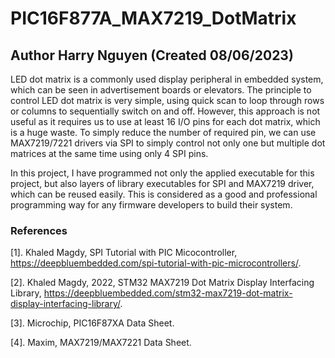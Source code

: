 # PIC16F877A_MAX7219_DotMatrix
## Author Harry Nguyen (Created 08/06/2023)

LED dot matrix is a commonly used display peripheral in embedded system, which can be seen in advertisement boards or elevators. The principle to control LED dot matrix is very simple, using quick scan to loop through rows or columns to sequentially switch on and off. However, this approach is not useful as it requires us to use at least 16 I/O pins for each dot matrix, which is a huge waste. To simply reduce the number of required pin, we can use MAX7219/7221 drivers via SPI to simply control not only one but multiple dot matrices at the same time using only 4 SPI pins.

In this project, I have programmed not only the applied executable for this project, but also layers of library executables for SPI and MAX7219 driver, which can be reused easily. This is considered as a good and professional programming way for any firmware developers to build their system.

### References
[1]. Khaled Magdy, SPI Tutorial with PIC Micocontroller, https://deepbluembedded.com/spi-tutorial-with-pic-microcontrollers/.

[2]. Khaled Magdy, 2022, STM32 MAX7219 Dot Matrix Display Interfacing Library, https://deepbluembedded.com/stm32-max7219-dot-matrix-display-interfacing-library/.

[3]. Microchip, PIC16F87XA Data Sheet.

[4]. Maxim, MAX7219/MAX7221 Data Sheet.

